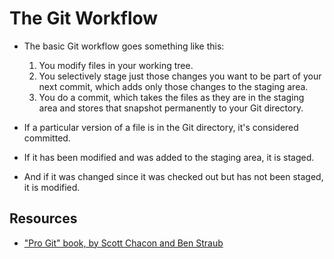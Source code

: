 # The Git Workflow

- The basic Git workflow goes something like this:

  1. You modify files in your working tree.
  1. You selectively stage just those changes you want to be part of your next commit, which adds only those changes to the staging area.
  1. You do a commit, which takes the files as they are in the staging area and stores that snapshot permanently to your Git directory.

- If a particular version of a file is in the Git directory, it's considered committed.
- If it has been modified and was added to the staging area, it is staged.
- And if it was changed since it was checked out but has not been staged, it is modified.

## Resources

- ["Pro Git" book, by Scott Chacon and Ben Straub](https://git-scm.com/book/en/v2)
